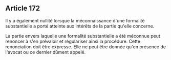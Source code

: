 Article 172
----
Il y a également nullité lorsque la méconnaissance d'une formalité substantielle
a porté atteinte aux intérêts de la partie qu'elle concerne.

La partie envers laquelle une formalité substantielle a été méconnue peut
renoncer à s'en prévaloir et régulariser ainsi la procédure. Cette renonciation
doit être expresse. Elle ne peut être donnée qu'en présence de l'avocat ou ce
dernier dûment appelé.
